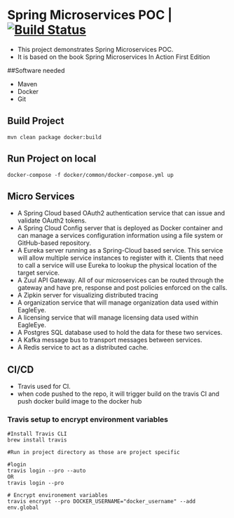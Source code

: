 
# Spring Microservices POC | [![Build Status](https://www.travis-ci.com/ninadbb/spmia.svg?branch=master)](https://www.travis-ci.com/ninadbb/spmia)
- This project demonstrates Spring Microservices POC.
- It is based on the book Spring Microservices In Action First Edition


##Software needed
- Maven
- Docker
- Git  

## Build Project
```
mvn clean package docker:build
```

## Run Project on local
```
docker-compose -f docker/common/docker-compose.yml up
```

## Micro Services
- A Spring Cloud based OAuth2 authentication service that can issue and validate OAuth2 tokens.
- A Spring Cloud Config server that is deployed as Docker container and can manage a services configuration information using a file system or GitHub-based repository.
- A Eureka server running as a Spring-Cloud based service. This service will allow multiple service instances to register with it. Clients that need to call a service will use Eureka to lookup the physical location of the target service.
- A Zuul API Gateway. All of our microservices can be routed through the gateway and have pre, response and post policies enforced on the calls.
- A Zipkin server for visualizing distributed tracing
- A organization service that will manage organization data used within EagleEye.
- A licensing service that will manage licensing data used within EagleEye.
- A Postgres SQL database used to hold the data for these two services.
- A Kafka message bus to transport messages between services.
- A Redis service to act as a distributed cache.

## CI/CD
- Travis used for CI.
- when code pushed to the repo, it will trigger build on the travis CI and push docker build image to the docker hub 
 
### Travis setup to encrypt environment variables
```
#Install Travis CLI
brew install travis

#Run in project directory as those are project specific

#login
travis login --pro --auto
OR
travis login --pro

# Encrypt environement variables
travis encrypt --pro DOCKER_USERNAME="docker_username" --add env.global
```